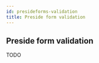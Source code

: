 ```yaml
---
id: presideforms-validation
title: Preside form validation
---
```


## Preside form validation

TODO